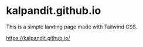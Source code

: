 # kalpandit.github.io
This is a simple landing page made with Tailwind CSS.

https://kalpandit.github.io/
